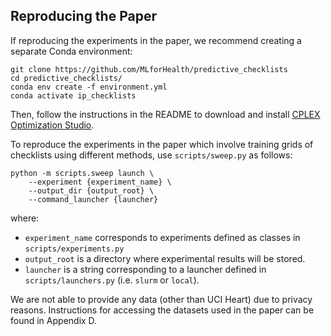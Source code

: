 ## Reproducing the Paper

If reproducing the experiments in the paper, we recommend creating a separate Conda environment:

```
git clone https://github.com/MLforHealth/predictive_checklists
cd predictive_checklists/
conda env create -f environment.yml
conda activate ip_checklists
```

Then, follow the instructions in the README to download and install [CPLEX Optimization Studio](https://www.ibm.com/ca-en/products/ilog-cplex-optimization-studio).



To reproduce the experiments in the paper which involve training grids of checklists using different methods, use `scripts/sweep.py` as follows:

```
python -m scripts.sweep launch \
    --experiment {experiment_name} \
    --output_dir {output_root} \
    --command_launcher {launcher} 
```

where:
- `experiment_name` corresponds to experiments defined as classes in `scripts/experiments.py`
- `output_root` is a directory where experimental results will be stored.
- `launcher` is a string corresponding to a launcher defined in `scripts/launchers.py` (i.e. `slurm` or `local`).

We are not able to provide any data (other than UCI Heart) due to privacy reasons. Instructions for accessing the datasets used in the paper can be found in Appendix D.
